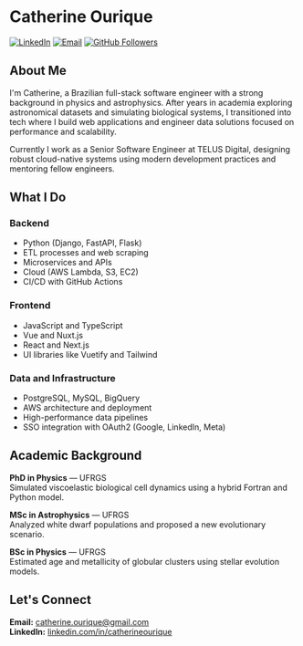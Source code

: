 # Catherine Ourique

[![LinkedIn](https://img.shields.io/badge/LinkedIn-Profile-blue?logo=linkedin)](https://www.linkedin.com/in/catherineourique)
[![Email](https://img.shields.io/badge/Email-catherine.ourique@gmail.com-red?logo=gmail)](mailto:catherine.ourique@gmail.com)
[![GitHub Followers](https://img.shields.io/github/followers/catherineourique?label=Follow&style=social)](https://github.com/catherineourique)

## About Me

I'm Catherine, a Brazilian full-stack software engineer with a strong background in physics and astrophysics. After years in academia exploring astronomical datasets and simulating biological systems, I transitioned into tech where I build web applications and engineer data solutions focused on performance and scalability.

Currently I work as a Senior Software Engineer at TELUS Digital, designing robust cloud-native systems using modern development practices and mentoring fellow engineers.

## What I Do

### Backend
- Python (Django, FastAPI, Flask)
- ETL processes and web scraping
- Microservices and APIs
- Cloud (AWS Lambda, S3, EC2)
- CI/CD with GitHub Actions

### Frontend
- JavaScript and TypeScript
- Vue and Nuxt.js
- React and Next.js
- UI libraries like Vuetify and Tailwind

### Data and Infrastructure
- PostgreSQL, MySQL, BigQuery
- AWS architecture and deployment
- High-performance data pipelines
- SSO integration with OAuth2 (Google, LinkedIn, Meta)

## Academic Background

**PhD in Physics** — UFRGS  
Simulated viscoelastic biological cell dynamics using a hybrid Fortran and Python model.

**MSc in Astrophysics** — UFRGS  
Analyzed white dwarf populations and proposed a new evolutionary scenario.

**BSc in Physics** — UFRGS  
Estimated age and metallicity of globular clusters using stellar evolution models.

## Let's Connect

**Email:** [catherine.ourique@gmail.com](mailto:catherine.ourique@gmail.com)  
**LinkedIn:** [linkedin.com/in/catherineourique](https://www.linkedin.com/in/catherineourique)
